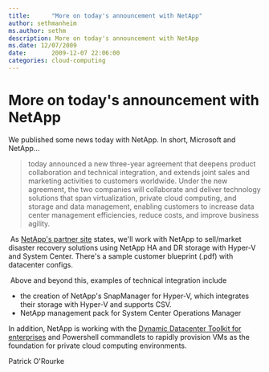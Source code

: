 ```yaml
---
title:      "More on today's announcement with NetApp"
author: sethmanheim
ms.author: sethm
description: More on today's announcement with NetApp
ms.date: 12/07/2009
date:       2009-12-07 22:06:00
categories: cloud-computing
---
```

# More on today's announcement with NetApp

We published some news today with NetApp. In short, Microsoft and NetApp... 

> today announced a new three-year agreement that deepens product collaboration and technical integration, and extends joint sales and marketing activities to customers worldwide. Under the new agreement, the two companies will collaborate and deliver technology solutions that span virtualization, private cloud computing, and storage and data management, enabling customers to increase data center management efficiencies, reduce costs, and improve business agility.

 As [NetApp's partner site](https://bluexp.netapp.com/blog/ma-anf-blg-windows-virtual-desktop-implementation "NetApp site on MS.com/virtualization") states, we'll work with NetApp to sell/market disaster recovery solutions using NetApp HA and DR storage with Hyper-V and System Center. There's a sample customer blueprint (.pdf) with datacenter configs.

 Above and beyond this, examples of technical integration include

  * the creation of NetApp's SnapManager for Hyper-V, which integrates their storage with Hyper-V and supports CSV.
  * NetApp management pack for System Center Operations Manager



In addition, NetApp is working with the [Dynamic Datacenter Toolkit for enterprises](/archive/blogs/ddcalliance/dynamic-data-center-toolkit-for-the-enterprise-extensibility-story-and-opportunities-for-hardware-partners "blog post") and Powershell commandlets to rapidly provision VMs as the foundation for private cloud computing environments. 

Patrick O'Rourke
